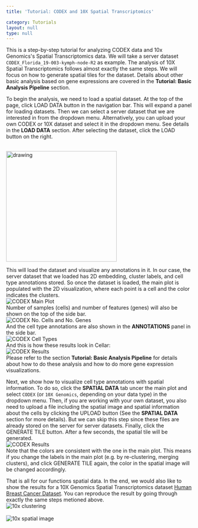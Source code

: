 ```yaml
---
title: 'Tutorial: CODEX and 10X Spatial Transcriptomics'

category: Tutorials
layout: null
type: null
---
```

This is a step-by-step tutorial for analyzing CODEX data and 10x Genomics's Spatial Transcriptomics data. We will take a server dataset `CODEX_Florida_19-003-kymph-node-R2` as example. The analysis of 10X Spatial Transcriptomics follows almost exactly the same steps. We will focus on how to generate spatial tiles for the dataset. Details about other basic analysis based on gene expressions are covered in the **Tutorial: Basic Analysis Pipeline** section.

To begin the analysis, we need to load a spatial dataset. At the top of the page, click <span class='mbutton'>LOAD DATA</span> button in the navigation bar. 
This will expand a panel for loading datasets. Then we can select a server dataset that we are interested in from the dropdown menu. Alternatively, you can upload your own CODEX or 10X dataset and select it in the dropdown menu. See details in the **LOAD DATA** section. After selecting the dataset, click the <span class='mbutton'>LOAD</span> button on the right. 

<br>
<img src="images/codex-load-dataset.png" alt="drawing" width="300"/>
<br>

This will load the dataset and visualize any annotations in it. In our case, the server dataset that we loaded has 2D embedding, cluster labels, and cell type annotations stored. So once the dataset is loaded, the main plot is populated with the 2D visualization, where each point is a cell and the color indicates the clusters. 
<br>
![CODEX Main Plot](images/codex-mainplot.png)
<br>
Number of samples (cells) and number of features (genes) will also be shown on the top of the side bar.
<br>
![CODEX No. Cells and No. Genes](images/codex-cells-genes.png)
<br>
And the cell type annotations are also shown in the **ANNOTATIONS** panel in the side bar.
<br>
![CODEX Cell Types](images/codex-cell-types.png)
<br>
And this is how these results look in Cellar:
<br>
![CODEX Results](images/codex-results.png)
<br>
Please refer to the section **Tutorial: Basic Analysis Pipeline** for details about how to do these analysis and how to do more gene expression visualizations.

Next, we show how to visualize cell type annotations with spatial information. To do so, click the **SPATIAL DATA** tab uncer the main plot and select `CODEX` (or `10X Genomics`, depending on your data type) in the dropdown menu. Then, if you are working with your own dataset, you also need to upload a file including the spatial image and spatial information about the cells by clicking the <span class='mbutton'>UPLOAD</span> button (See the **SPATIAL DATA** section for more details). But we can skip this step since these files are already stored on the server for server datasets. Finally, click the <span class='mbutton'>GENERATE TILE</span> button. After a few seconds, the spatial tile will be generated.
<br>
![CODEX Results](images/codex-spatial-image.png)
<br>
Note that the colors are consistent with the one in the main plot. This means if you change the labels in the main plot (e.g. by re-clustering, merging clusters), and click <span class='mbutton'>GENERATE TILE</span> again, the color in the spatial image will be changed accordingly.

That is all for our functions spatial data. In the end, we would also like to show the results for a 10X Genomics Spatial Transcriptomics dataset [Human Breast Cancer Dataset](https://support.10xgenomics.com/spatial-gene-expression/datasets/1.3.0/Visium_FFPE_Human_Breast_Cancer). You can reproduce the result by going through exactly the same steps metioned above. 
<br>
![10x clustering](images/10x-clustering.png)
<br>
<br>
![10x spatial image](images/10x-spatial-image.png)
<br>



